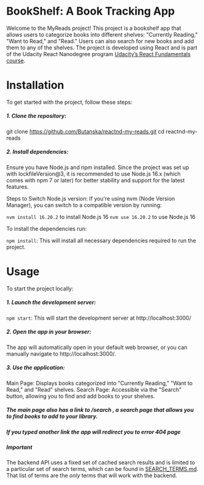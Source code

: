 # BookShelf: A Book Tracking App

Welcome to the MyReads project! This project is a bookshelf app that allows users to categorize books into different shelves: "Currently Reading," "Want to Read," and "Read." Users can also search for new books and add them to any of the shelves. The project is developed using React and is part of the Udacity React Nanodegree program [Udacity’s React Fundamentals course](https://www.udacity.com/course/react-nanodegree--nd019).

# Installation

To get started with the project, follow these steps:

##### 1. Clone the repository:

git clone https://github.com/Butanska/reactnd-my-reads.git
cd reactnd-my-reads

##### 2. Install dependencies:

Ensure you have Node.js and npm installed. Since the project was set up with lockfileVersion@3, it is recommended to use Node.js 16.x (which comes with npm 7 or later) for better stability and support for the latest features.

Steps to Switch Node.js version:
If you're using nvm (Node Version Manager), you can switch to a compatible version by running:

`nvm install 16.20.2` to install Node.js 16
`nvm use 16.20.2` to use Node.js 16

To install the dependencies run:

`npm install`: This will install all necessary dependencies required to run the project.

# Usage

To start the project locally:

##### 1. Launch the development server:

`npm start`:  This will start the development server at http://localhost:3000/

##### 2. Open the app in your browser:

The app will automatically open in your default web browser, or you can manually navigate to http://localhost:3000/.

##### 3. Use the application:

Main Page: Displays books categorized into "Currently Reading," "Want to Read," and "Read" shelves.
Search Page: Accessible via the "Search" button, allowing you to find and add books to your shelves.

##### The main page also has a link to **_/search_** , a search page that allows you to find books to add to your library.

##### If you typed another link the app will redirect you to **error 404 page**

##### Important
The backend API uses a fixed set of cached search results and is limited to a particular set of search terms, which can be found in [SEARCH_TERMS.md](SEARCH_TERMS.md). That list of terms are the _only_ terms that will work with the backend.